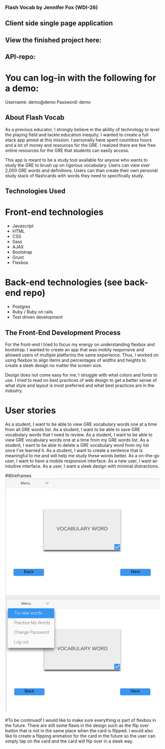 ### Flash Vocab by Jennifer Fox (WDI-26)
## Client side single page application

## View the finished project here:
## API-repo:

# You can log-in with the following for a demo:
Username: demo@demo
Password: demo

## About Flash Vocab
As a previous educator, I strongly believe in the ability of technology to level the playing field and tackle education inequity. I wanted to create a full stack app aimed at this mission. I personally have spent countless hours and a lot of money and resources for the GRE. I realized there are few free online resources for the GRE that students can easily access.

This app is meant to be a study tool available for anyone who wants to study the GRE to brush up on rigorous vocabulary. Users can view over 2,000 GRE words and definitions. Users can than create their own personal study stack of flashcards with words they need to specifically study.

## Technologies Used
# Front-end technologies
* Javascript
* HTML
* CSS
* Sass
* AJAX
* Bootstrap
* Grunt
* Flexbox

# Back-end technologies (see back-end repo)
* Postgres
* Ruby / Ruby on rails
* Test driven development

## The Front-End Development Process
For the front-end I tried to focus my energy on understanding flexbox and bootstrap. I wanted to create an app that was mobily responsive and allowed users of multiple platforms the same experience. Thus, I worked on using flexbox to align items and percentages of widths and heights to create a sleek design no matter the screen size.

Design does not come easy for me; I struggle with what colors and fonts to use. I tried to read on best practices of web design to get a better sense of what style and layout is most preferred and what best practices are in the industry.

# User stories
As a student, I want to be able to view GRE vocabulary words one at a time from all GRE words list.
As a student, I want to be able to save GRE vocabulary words that I need to review.
As a student, I want to be able to view GRE vocabulary words one at a time from my GRE words list.
As a student, I want to be able to delete a GRE vocabulary word from my list once I've learned it.
As a student, I want to create a sentence that is meaningful to me and will help me study these words better.
As a on-the-go user, I want to have a mobile responsive interface.
As a new user, I want an intuitive interface.
As a user, I want a sleek design with minimal distractions.

#Wireframes
![alt text](https://github.com/jenfox4/flash-vocab-client/blob/master/notecard_wireframe.png)
![alt text](https://github.com/jenfox4/flash-vocab-client/blob/master/notecards_wireframe.png)


#To be continued!
I would like to make sure everything is part of flexbox in the future. There are still some flaws in the design such as the flip over button that is not in the same place when the card is flipped. I would also like to create a flipping animation for the card in the future so the user can simply tap on the card and the card will flip over in a sleek way.

